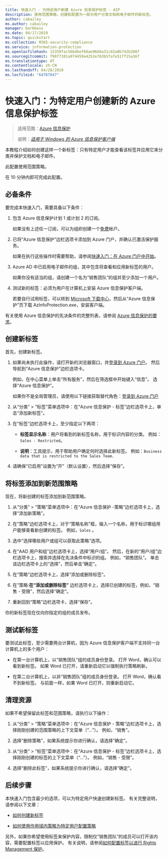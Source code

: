 ```yaml
---
title: 快速入门 - 为特定用户新建 Azure 信息保护标签 - AIP
description: 使用范围策略，创建和配置为一部分用户分类文档和电子邮件的新标签。
author: cabailey
ms.author: cabailey
manager: barbkess
ms.date: 04/17/2019
ms.topic: quickstart
ms.collection: M365-security-compliance
ms.service: information-protection
ms.openlocfilehash: 15359fac56b4bef68ae9668a31c82a8b742b208f
ms.sourcegitcommit: f9077101a974459a4252e763b5fafe51ff15a16f
ms.translationtype: HT
ms.contentlocale: zh-CN
ms.lasthandoff: 04/28/2019
ms.locfileid: "64767847"
---
```

# <a name="quickstart-create-a-new-azure-information-protection-label-for-specific-users"></a>快速入门：为特定用户创建新的 Azure 信息保护标签

>适用范围：[Azure 信息保护](https://azure.microsoft.com/pricing/details/information-protection)
>
> 说明：*[适用于 Windows 的 Azure 信息保护客户端](faqs.md#whats-the-difference-between-the-azure-information-protection-client-and-the-azure-information-protection-unified-labeling-client)*

本教程介绍如何创建这样一个新标签：只有特定用户才能查看该标签并应用它来分类并保护文档和电子邮件。

此配置使用范围策略。

在 10 分钟内即可完成此配置。

## <a name="prerequisites"></a>必备条件

要完成本快速入门，需要具备以下条件：

1. 包含 Azure 信息保护计划 1 或计划 2 的订阅。
    
    如果没有上述任一订阅，可以为组织创建一个[免费](https://admin.microsoft.com/Signup/Signup.aspx?OfferId=87dd2714-d452-48a0-a809-d2f58c4f68b7)帐户。

2. 已将“Azure 信息保护”边栏选项卡添加到 Azure 门户，并确认已激活保护服务。

    如果在执行这些操作时需要帮助，请参阅[快速入门：在 Azure 门户中开始](quickstart-viewpolicy.md)。

3. Azure AD 中已启用电子邮件的组，其中包含将查看和应用新标签的用户。
    
    如果你没有适当的组，请创建一个名为“销售团队”的组并至少添加一个用户。

4. 测试新的标签：必须为用户在计算机上安装 Azure 信息保护客户端。 
    
    若要自行试用标签，可以转到 [Microsoft 下载中心](https://www.microsoft.com/en-us/download/details.aspx?id=53018)，然后从“Azure 信息保护”页下载 AzInfoProtection.exe，安装客户端。

有关使用 Azure 信息保护的先决条件的完整列表，请参阅 [Azure 信息保护的要求](requirements.md)。
    
## <a name="create-a-new-label"></a>创建新标签

首先，创建新标签。

1. 如果尚未执行此操作，请打开新的浏览器窗口，并[登录到 Azure 门户](configure-policy.md#signing-in-to-the-azure-portal)。 然后导航到“Azure 信息保护”边栏选项卡。
    
    例如，在中心菜单上单击“所有服务”，然后在筛选框中开始键入“信息”。 选择“Azure 信息保护”。
    
    如果你不是全局管理员，请使用以下链接获取替代角色：[登录到 Azure 门户](configure-policy.md#signing-in-to-the-azure-portal)

2. 从“分类” > “标签”菜单选项中：在“Azure 信息保护 - 标签”边栏选项卡上，单击“添加新标签”。

3. 在“标签”边栏选项卡上，至少指定以下两项：
    
    - **标签显示名称**：用户将看到的新标签名称，用于标识内容的分类。 例如：`Sales - Restricted`。
    
    - **说明**：工具提示，用于帮助用户确定何时选择此新标签。 例如：`Business data that is restricted to the Sales Team.`

4. 请确保“已启用”设置为“开”（默认设置），然后选择“保存”。

## <a name="add-the-label-to-a-new-scoped-policy"></a>将标签添加到新范围策略

现在，将新创建的标签添加到新范围策略。

1. 从“分类” > “策略”菜单选项中：在“Azure 信息保护 -策略”边栏选项卡上，选择“添加新策略”。 

2. 在“策略”边栏选项卡上，对于“策略名称”框，输入一个名称，用于标识哪组用户能够查看新创建的标签。 例如，`Sales` 。

3. 选中“选择哪些用户或组可以获取此策略”选项。

4. 在“AAD 用户和组”边栏选项卡上，选择“用户/组”。 然后，在新的“用户/组”边栏选项卡上，搜索并选择在先决条件中标识的组。 例如，“销售团队”。 单击该边栏选项卡上的“选择”，然后单击“确定”。

5. 在“策略”边栏选项卡上，选择“添加或删除标签”。

6. 在“策略:**在“添加或删除标签”** 边栏选项卡上，选择已创建的标签，例如，“销售 - 受限”，然后选择“确定”。

7. 重新回到“策略”边栏选项卡，选择“保存”。 

你的新标签现在仅向你指定的组的成员发布。 

## <a name="test-your-new-label"></a>测试新标签

要测试此标签，至少需要两台计算机，因为 Azure 信息保护客户端不支持同一台计算机上的多个用户：

 - 在第一台计算机上，以“销售团队”组的成员身份登录。 打开 Word，确认可以看到新标签。 如果 Word 已打开，请重新启动它以强制执行策略刷新。

- 在第二台计算机上，以非“销售团队”组的成员身份登录。 打开 Word，确认看不到新标签。 与前面一样，如果 Word 已打开，则重新启动它。

## <a name="clean-up-resources"></a>清理资源

如果不希望保留此标签和范围策略，请执行以下操作：

1. 从“分类” > “策略”菜单选项中：在“Azure 信息保护 - 策略”边栏选项卡上，选择刚刚创建的范围策略的上下文菜单（“...”）。 例如，“销售”。

2. 选择“删除策略”，如果系统提示你进行确认，请选择“确定”。

3. 从“分类” > “标签”菜单选项中：在“Azure 信息保护 - 标签”边栏选项卡上，选择刚刚创建的标签的上下文菜单（“...”）。  例如，“销售 - 受限”。

4.  选择“删除此标签”，如果系统提示你进行确认，请选择“确定”。


## <a name="next-steps"></a>后续步骤

本快速入门包含最少的选项，可以为特定用户快速创建新标签。 有关完整说明，请参阅以下文章：

- [如何创建新标签](configure-policy-new-label.md)

- [如何使用作用域内策略为特定用户配置策略](configure-policy-scope.md)

另外，如果你希望使用标签来保护内容，限制仅“销售团队”的成员可以打开该内容，需要配置标签以应用保护。 有关说明，请参阅[如何配置标签以进行 Rights Management 保护](configure-policy-protection.md)。


